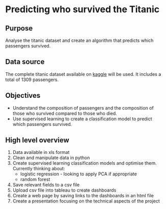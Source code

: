 # Predicting who survived the Titanic

## Purpose
Analyse the titanic dataset and create an algorithm that predicts which passengers survived.

## Data source
The complete titanic dataset available on [kaggle](https://www.kaggle.com/datasets/vinicius150987/titanic3) will be used.  It includes a total of 1309 passengers.

## Objectives
- Understand the composition of passengers and the composition of those who survived compared to those who died.
- Use supervised learning to create a classification model to predict which passengers survived.

## High level overview
1. Data available in xls format
2. Clean and manipulate data in python
3. Create supervised learning classification models and optimise them. Currently thinking about:
    - logistic regression - looking to apply PCA if appropriate
    - random forest
4. Save relevant fields to a csv file
5. Upload csv file into tableau to create dashboards
6. Create a web page by saving links to the dashboards in an html file
7. Create a presentation focusing on the technical aspects of the project

